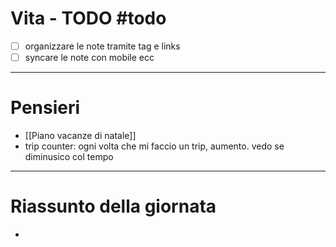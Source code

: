 # Vita - TODO #todo 
- [ ] organizzare le note tramite tag e links
- [ ] syncare le note con mobile ecc

---

# Pensieri
- [[Piano vacanze di natale]]
- trip counter: ogni volta che mi faccio un trip, aumento. vedo se diminusico col tempo

---

# Riassunto della giornata
- 